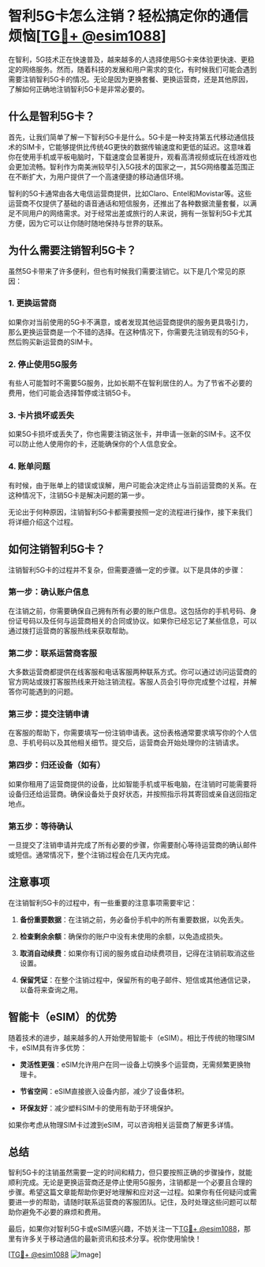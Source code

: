 # 智利5G卡怎么注销？轻松搞定你的通信烦恼[[TG💪+ @esim1088](https://t.me/s/esim1088)]

在智利，5G技术正在快速普及，越来越多的人选择使用5G卡来体验更快速、更稳定的网络服务。然而，随着科技的发展和用户需求的变化，有时候我们可能会遇到需要注销智利5G卡的情况。无论是因为更换套餐、更换运营商，还是其他原因，了解如何正确地注销智利5G卡是非常必要的。

## 什么是智利5G卡？

首先，让我们简单了解一下智利5G卡是什么。5G卡是一种支持第五代移动通信技术的SIM卡，它能够提供比传统4G更快的数据传输速度和更低的延迟。这意味着你在使用手机或平板电脑时，下载速度会显著提升，观看高清视频或玩在线游戏也会更加流畅。智利作为南美洲较早引入5G技术的国家之一，其5G网络覆盖范围正在不断扩大，为用户提供了一个高速便捷的移动通信环境。

智利的5G卡通常由各大电信运营商提供，比如Claro、Entel和Movistar等。这些运营商不仅提供了基础的语音通话和短信服务，还推出了各种数据流量套餐，以满足不同用户的网络需求。对于经常出差或旅行的人来说，拥有一张智利5G卡尤其方便，因为它可以让你随时随地保持与世界的联系。

## 为什么需要注销智利5G卡？

虽然5G卡带来了许多便利，但也有时候我们需要注销它。以下是几个常见的原因：

### 1. 更换运营商

如果你对当前使用的5G卡不满意，或者发现其他运营商提供的服务更具吸引力，那么更换运营商是一个不错的选择。在这种情况下，你需要先注销现有的5G卡，然后购买新运营商的SIM卡。

### 2. 停止使用5G服务

有些人可能暂时不需要5G服务，比如长期不在智利居住的人。为了节省不必要的费用，他们可能会选择暂停或注销5G卡。

### 3. 卡片损坏或丢失

如果5G卡损坏或丢失了，你也需要注销这张卡，并申请一张新的SIM卡。这不仅可以防止他人使用你的卡，还能确保你的个人信息安全。

### 4. 账单问题

有时候，由于账单上的错误或误解，用户可能会决定终止与当前运营商的关系。在这种情况下，注销5G卡是解决问题的第一步。

无论出于何种原因，注销智利5G卡都需要按照一定的流程进行操作，接下来我们将详细介绍这个过程。

## 如何注销智利5G卡？

注销智利5G卡的过程并不复杂，但需要遵循一定的步骤。以下是具体的步骤：

### 第一步：确认账户信息

在注销之前，你需要确保自己拥有所有必要的账户信息。这包括你的手机号码、身份证号码以及任何与运营商相关的合同或协议。如果你已经忘记了某些信息，可以通过拨打运营商的客服热线来获取帮助。

### 第二步：联系运营商客服

大多数运营商都提供在线客服和电话客服两种联系方式。你可以通过访问运营商的官方网站或拨打客服热线来开始注销流程。客服人员会引导你完成整个过程，并解答你可能遇到的问题。

### 第三步：提交注销申请

在客服的帮助下，你需要填写一份注销申请表。这份表格通常要求填写你的个人信息、手机号码以及其他相关细节。提交后，运营商会开始处理你的注销请求。

### 第四步：归还设备（如有）

如果你租用了运营商提供的设备，比如智能手机或平板电脑，在注销时可能需要将设备归还给运营商。确保设备处于良好状态，并按照指示将其寄回或亲自送回指定地点。

### 第五步：等待确认

一旦提交了注销申请并完成了所有必要的步骤，你需要耐心等待运营商的确认邮件或短信。通常情况下，整个注销过程会在几天内完成。

## 注意事项

在注销智利5G卡的过程中，有一些重要的注意事项需要牢记：

1. **备份重要数据**：在注销之前，务必备份手机中的所有重要数据，以免丢失。
   
2. **检查剩余余额**：确保你的账户中没有未使用的余额，以免造成损失。

3. **取消自动续费**：如果你有订阅的服务或自动续费项目，记得在注销前取消这些设置。

4. **保留凭证**：在整个注销过程中，保留所有的电子邮件、短信或其他通信记录，以备将来查询之用。

## 智能卡（eSIM）的优势

随着技术的进步，越来越多的人开始使用智能卡（eSIM）。相比于传统的物理SIM卡，eSIM具有许多优势：

- **灵活性更强**：eSIM允许用户在同一设备上切换多个运营商，无需频繁更换物理卡。
  
- **节省空间**：eSIM直接嵌入设备内部，减少了设备体积。

- **环保友好**：减少塑料SIM卡的使用有助于环境保护。

如果你考虑从物理SIM卡过渡到eSIM，可以咨询相关运营商了解更多详情。

## 总结

智利5G卡的注销虽然需要一定的时间和精力，但只要按照正确的步骤操作，就能顺利完成。无论是更换运营商还是停止使用5G服务，注销都是一个必要且合理的步骤。希望这篇文章能帮助你更好地理解和应对这一过程。如果你有任何疑问或需要进一步的帮助，请随时联系运营商的客服团队。记住，及时处理这些问题可以帮助你避免不必要的麻烦和费用。

最后，如果你对智利5G卡或eSIM感兴趣，不妨关注一下[TG💪+ @esim1088](https://t.me/s/esim1088)，那里有许多关于移动通信的最新资讯和技术分享。祝你使用愉快！

[[TG💪+ @esim1088](https://t.me/s/esim1088) ![Image](https://i.postimg.cc/4NQfJmqS/Snipaste-2025-05-13-00-14-12.png)]